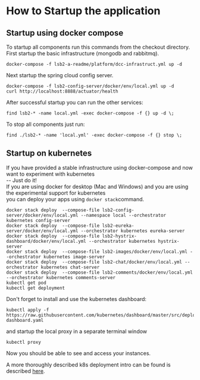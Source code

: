 # How to Startup the application  

## Startup using docker compose  

To startup all components run this commands from the checkout directory.  
First startup the basic infrastructure (mongodb and rabbitmq).  

```
docker-compose -f lsb2-a-readme/platform/dcc-infrastruct.yml up -d
```

Next startup the spring cloud config server.  

```
docker-compose -f lsb2-config-server/docker/env/local.yml up -d
curl http://localhost:8888/actuator/health
```

After successful startup you can run the other services:  

```
find lsb2-* -name local.yml -exec docker-compose -f {} up -d \;
```

To stop all components just run:  
```
find ./lsb2-* -name 'local.yml' -exec docker-compose -f {} stop \;  
```

## Startup on kubernetes  

If you have provided a stable infrastructure using docker-compose and now want to experiment with kubernetes  
-- Just do it!  
If you are using docker for desktop (Mac and Windows) and you are using the experimental support for kubernetes   
you can deploy your apps using `docker stack`command.  

```
docker stack deploy  --compose-file lsb2-config-server/docker/env/local.yml --namespace local --orchestrator kubernetes config-server
docker stack deploy  --compose-file lsb2-eureka-server/docker/env/local.yml --orchestrator kubernetes eureka-server
docker stack deploy  --compose-file lsb2-hystrix-dashboard/docker/env/local.yml --orchestrator kubernetes hystrix-server
docker stack deploy  --compose-file lsb2-images/docker/env/local.yml --orchestrator kubernetes image-server
docker stack deploy  --compose-file lsb2-chat/docker/env/local.yml --orchestrator kubernetes chat-server
docker stack deploy  --compose-file lsb2-comments/docker/env/local.yml --orchestrator kubernetes comments-server
kubectl get pod
kubectl get deployment
```

Don't forget to install and use the kubernetes dashboard:  

```
kubectl apply -f https://raw.githubusercontent.com/kubernetes/dashboard/master/src/deploy/recommended/kubernetes-dashboard.yaml  
```

and startup the local proxy in a separate terminal window  

```
kubectl proxy 
```

Now you should be able to see and access your instances.  

A more thoroughly described k8s deployment intro can be found is described [here](./platform/k8s/README.md).  

